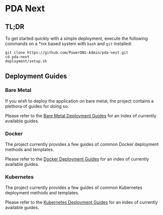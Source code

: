 # PDA Next

## TL;DR

To get started quickly with a simple deployment, execute the following commands on a *nix based system
with `bash` and `git` installed:

```
git clone https://github.com/PowerDNS-Admin/pda-next.git
cd pda-next
deployment/setup.sh
```

## Deployment Guides

### Bare Metal

If you wish to deploy the application on bare metal, the project contains a plethora of guides for doing so.

Please refer to the
[Bare Metal Deployment Guides](https://github.com/PowerDNS-Admin/pda-next/blob/main/docs/wiki/deployment/bare-metal/README.md)
for an index of currently available guides.

### Docker

The project currently provides a few guides of common Docker deployment methods and templates.

Please refer to the
[Docker Deployment Guides](https://github.com/PowerDNS-Admin/pda-next/blob/main/docs/wiki/deployment/docker/README.md)
for an index of currently available guides.

### Kubernetes

The project currently provides a few guides of common Kubernetes deployment methods and templates.

Please refer to the
[Kubernetes Deployment Guides](https://github.com/PowerDNS-Admin/pda-next/blob/main/docs/wiki/deployment/kubernetes/README.md)
for an index of currently available guides.
